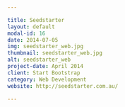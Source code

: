 ```yaml
---

title: Seedstarter
layout: default
modal-id: 16
date: 2014-07-05
img: seedstarter_web.jpg
thumbnail: seedstarter_web.jpg
alt: seedstarter_web
project-date: April 2014
client: Start Bootstrap
category: Web Development
website: http://seedstarter.com.au/

---
```

